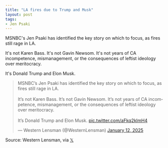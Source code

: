 ```yaml
---
title: "LA fires due to Trump and Musk"
layout: post
tags:
- Jen Psaki
---
```


MSNBC's Jen Psaki has identified the key story on which to focus, as fires still rage in LA.

It's not Karen Bass. It's not Gavin Newsom. It's not years of CA incompetence, mismanagement, or the consequences of leftist ideology over meritocracy.

It's Donald Trump and Elon Musk.

<blockquote class="twitter-tweet"><p lang="en" dir="ltr">MSNBC’s Jen Psaki has identified the key story on which to focus, as fires still rage in LA.<br><br>It’s not Karen Bass. It’s not Gavin Newsom. It’s not years of CA incompetence, mismanagement, or the consequences of leftist ideology over meritocracy.<br><br>It’s Donald Trump and Elon Musk. <a href="https://t.co/aFkq2klmH4">pic.twitter.com/aFkq2klmH4</a></p>&mdash; Western Lensman (@WesternLensman) <a href="https://twitter.com/WesternLensman/status/1878506116637745407?ref_src=twsrc%5Etfw">January 12, 2025</a></blockquote> <script async src="https://platform.twitter.com/widgets.js" charset="utf-8"></script>

Source: Western Lensman, via [𝕏](https://x.com)
